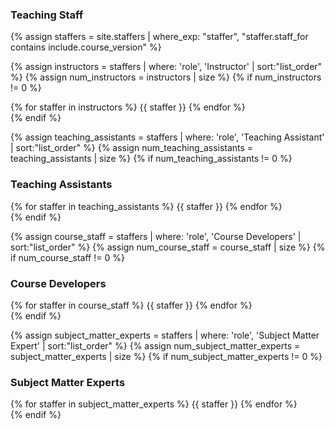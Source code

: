 ### Teaching Staff
{% assign staffers = site.staffers | where_exp: "staffer", "staffer.staff_for contains include.course_version" %}

{% assign instructors = staffers | where: 'role', 'Instructor' | sort:"list_order" %}
{% assign num_instructors = instructors | size %}
{% if num_instructors != 0 %}
<div class="staffer-container">
{% for staffer in instructors %}
{{ staffer }}
{% endfor %}
</div>
{% endif %}

{% assign teaching_assistants = staffers | where: 'role', 'Teaching Assistant' | sort:"list_order" %}
{% assign num_teaching_assistants = teaching_assistants | size %}
{% if num_teaching_assistants != 0 %}
### Teaching Assistants
<div class="staffer-container">
{% for staffer in teaching_assistants %}
{{ staffer }}
{% endfor %}
</div>
{% endif %}

{% assign course_staff = staffers | where: 'role', 'Course Developers' | sort:"list_order" %}
{% assign num_course_staff = course_staff | size %}
{% if num_course_staff != 0 %}
### Course Developers
<div class="staffer-container">
{% for staffer in course_staff %}
{{ staffer }}
{% endfor %}
</div>
{% endif %}

{% assign subject_matter_experts = staffers | where: 'role', 'Subject Matter Expert' | sort:"list_order" %}
{% assign num_subject_matter_experts = subject_matter_experts | size %}
{% if num_subject_matter_experts != 0 %}
### Subject Matter Experts
<div class="staffer-container">
{% for staffer in subject_matter_experts %}
{{ staffer }}
{% endfor %}
</div>
{% endif %}